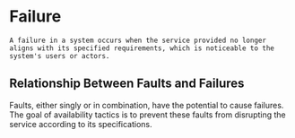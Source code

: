 # Failure
    A failure in a system occurs when the service provided no longer aligns with its specified requirements, which is noticeable to the system's users or actors.

## Relationship Between Faults and Failures
Faults, either singly or in combination, have the potential to cause failures. The goal of availability tactics is to prevent these faults from disrupting the service according to its specifications.
